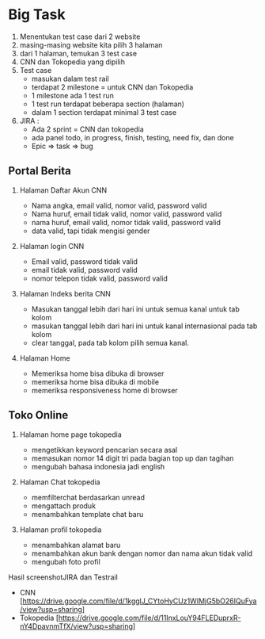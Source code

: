 # Big Task
1. Menentukan test case dari 2 website
2. masing-masing website kita pilih 3 halaman
3. dari 1 halaman, temukan 3 test case
4. CNN dan Tokopedia yang dipilih
5. Test case 
   * masukan dalam test rail
   * terdapat 2 milestone = untuk CNN dan Tokopedia
   * 1 milestone ada 1 test run
   * 1 test run terdapat beberapa section (halaman)
   * dalam 1 section terdapat minimal 3 test case
6. JIRA :
   * Ada 2 sprint = CNN dan tokopedia
   * ada panel todo, in progress, finish, testing, need fix, dan done
   * Epic => task => bug


## Portal Berita
1. Halaman Daftar Akun CNN
   * Nama angka, email valid, nomor valid, password valid
   * Nama huruf, email tidak valid, nomor valid, password valid
   * nama huruf, email valid, nomor tidak valid, password valid
   * data valid, tapi tidak mengisi gender

2. Halaman login CNN
   * Email valid, password tidak valid
   * email tidak valid, password valid
   * nomor telepon tidak valid, password valid

3. Halaman Indeks berita CNN
   * Masukan tanggal lebih dari hari ini untuk semua kanal untuk tab kolom
   * masukan tanggal lebih dari hari ini untuk kanal internasional pada tab kolom
   * clear tanggal, pada tab kolom pilih semua kanal.

4. Halaman Home
   * Memeriksa home bisa dibuka di browser
   * memeriksa home bisa dibuka di mobile
   * memeriksa responsiveness home di browser

## Toko Online
1. Halaman home page tokopedia
   * mengetikkan keyword  pencarian secara asal
   * memasukan nomor 14 digit tri pada bagian top up dan tagihan
   * mengubah bahasa indonesia jadi english

2. Halaman Chat tokopedia
   * memfilterchat berdasarkan unread
   * mengattach produk
   * menambahkan template chat baru

3. Halaman profil tokopedia
   * menambahkan alamat baru
   * menambahkan akun bank dengan nomor dan nama akun tidak valid
   * mengubah foto profil


Hasil screenshotJIRA dan Testrail
* CNN [https://drive.google.com/file/d/1kgglJ_CYtoHyCUz1WIMjG5bO26IQuFya/view?usp=sharing]
* Tokopedia [https://drive.google.com/file/d/11InxLouY94FLEDuprxR-nY4DpavnmTfX/view?usp=sharing]